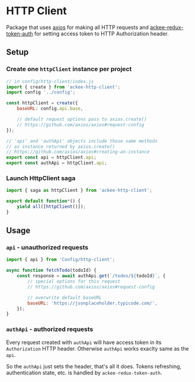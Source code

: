 # HTTP Client

Package that uses [axios](https://github.com/axios/axios) for making all HTTP requests and [ackee-redux-token-auth](https://www.npmjs.com/package/ackee-redux-token-auth) for setting access token to HTTP Authorization header.

## Setup

### Create one `httpClient` instance per project

```js
// in config/http-client/index.js
import { create } from 'ackee-http-client';
import config '../config';

const httpClient = create({
    baseURL: config.api.base,

    // default request options pass to axios.create()
    // https://github.com/axios/axios#request-config
});

// 'api' and 'authApi' objects include those same methods
// as instance returned by axios.create()
// https://github.com/axios/axios#creating-an-instance
export const api = httpClient.api;
export const authApi = httpClient.api;
```

### Launch HttpClient saga

```js
import { saga as httpClient } from 'ackee-http-client';

export default function*() {
    yield all([httpClient()]);
}
```

## Usage

### `api` - unauthorized requests

```js
import { api } from 'Config/http-client';

async function fetchTodo(todoId) {
    const response = await authApi.get(`/todos/${todoId}`, {
        // special options for this request
        // https://github.com/axios/axios#request-config

        // overwrite default baseURL
        baseURL: 'https://jsonplaceholder.typicode.com/',
    });
}
```

### `authApi` - authorized requests

Every request created with `authApi` will have access token in its `Authorization` HTTP header. Otherwise `authApi` works exaclty same as the `api`.

So the `authApi` just sets the header, that's all it does. Tokens refreshing, authentication state, etc. is handled by `ackee-redux-token-auth`.
